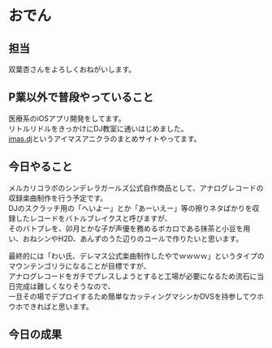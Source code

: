 # おでん

## 担当
双葉杏さんをよろしくおねがいします。

## P業以外で普段やっていること
医療系のiOSアプリ開発をしてます。  
リトルリドルをきっかけにDJ教室に通いはじめました。  
[imas.dj](https://imas.dj)というアイマスアニクラのまとめサイトやってます。 

## 今日やること
メルカリコラボのシンデレラガールズ公式自作商品として、アナログレコードの収録楽曲制作を行う予定です。  
DJのスクラッチ用の「へいよー」とか「あーいえー」等の擦りネタばかりを収録したレコードをバトルブレイクスと呼びますが、  
そのバトブレを、卯月とかな子が声優を務めるボカロである抹茶と小豆を用い、おねシンやH2D、あんずのうた辺りのコールで作りたいと思います。  

最終的には「わい氏、デレマス公式楽曲制作したやでｗｗｗｗ」というタイプのマウンテンゴリラになることが目標ですが、  
アナログレコードをガチでプレスしようとすると工場が必要になるため流石に当日完成は難しくなりそうなので、  
一旦その場でデプロイするため簡単なカッティングマシンかDVSを持参してウホウホできればと思います。  

## 今日の成果
